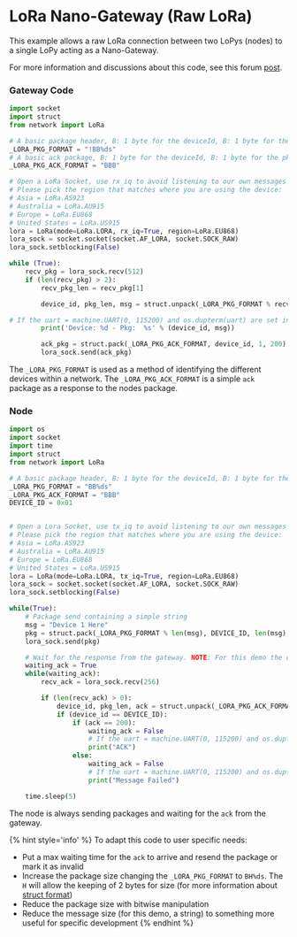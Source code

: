 # LoRa Nano-Gateway (Raw LoRa)
This example allows a raw LoRa connection between two LoPys (nodes) to a single LoPy acting as a Nano-Gateway.

For more information and discussions about this code, see this forum [post](https://forum.pycom.io/topic/236/lopy-nano-gateway).

### Gateway Code

```python
import socket
import struct
from network import LoRa

# A basic package header, B: 1 byte for the deviceId, B: 1 byte for the pkg size, %ds: Formatted string for string
_LORA_PKG_FORMAT = "!BB%ds"
# A basic ack package, B: 1 byte for the deviceId, B: 1 byte for the pkg size, B: 1 byte for the Ok (200) or error messages
_LORA_PKG_ACK_FORMAT = "BBB"

# Open a LoRa Socket, use rx_iq to avoid listening to our own messages
# Please pick the region that matches where you are using the device:
# Asia = LoRa.AS923
# Australia = LoRa.AU915
# Europe = LoRa.EU868
# United States = LoRa.US915
lora = LoRa(mode=LoRa.LORA, rx_iq=True, region=LoRa.EU868)
lora_sock = socket.socket(socket.AF_LORA, socket.SOCK_RAW)
lora_sock.setblocking(False)

while (True):
    recv_pkg = lora_sock.recv(512)
    if (len(recv_pkg) > 2):
        recv_pkg_len = recv_pkg[1]

        device_id, pkg_len, msg = struct.unpack(_LORA_PKG_FORMAT % recv_pkg_len, recv_pkg)

# If the uart = machine.UART(0, 115200) and os.dupterm(uart) are set in the boot.py this print should appear in the serial port
        print('Device: %d - Pkg:  %s' % (device_id, msg))

        ack_pkg = struct.pack(_LORA_PKG_ACK_FORMAT, device_id, 1, 200)
        lora_sock.send(ack_pkg)
```

The `_LORA_PKG_FORMAT` is used as a method of identifying the different devices within a network. The `_LORA_PKG_ACK_FORMAT` is a simple `ack` package as a response to the nodes package.

### Node

```python
import os
import socket
import time
import struct
from network import LoRa

# A basic package header, B: 1 byte for the deviceId, B: 1 byte for the pkg size
_LORA_PKG_FORMAT = "BB%ds"
_LORA_PKG_ACK_FORMAT = "BBB"
DEVICE_ID = 0x01


# Open a Lora Socket, use tx_iq to avoid listening to our own messages
# Please pick the region that matches where you are using the device:
# Asia = LoRa.AS923
# Australia = LoRa.AU915
# Europe = LoRa.EU868
# United States = LoRa.US915
lora = LoRa(mode=LoRa.LORA, tx_iq=True, region=LoRa.EU868)
lora_sock = socket.socket(socket.AF_LORA, socket.SOCK_RAW)
lora_sock.setblocking(False)

while(True):
    # Package send containing a simple string
    msg = "Device 1 Here"
    pkg = struct.pack(_LORA_PKG_FORMAT % len(msg), DEVICE_ID, len(msg), msg)
    lora_sock.send(pkg)

    # Wait for the response from the gateway. NOTE: For this demo the device does an infinite loop for while waiting the response. Introduce a max_time_waiting for you application
    waiting_ack = True
    while(waiting_ack):
        recv_ack = lora_sock.recv(256)

        if (len(recv_ack) > 0):
            device_id, pkg_len, ack = struct.unpack(_LORA_PKG_ACK_FORMAT, recv_ack)
            if (device_id == DEVICE_ID):
                if (ack == 200):
                    waiting_ack = False
                    # If the uart = machine.UART(0, 115200) and os.dupterm(uart) are set in the boot.py this print should appear in the serial port
                    print("ACK")
                else:
                    waiting_ack = False
                    # If the uart = machine.UART(0, 115200) and os.dupterm(uart) are set in the boot.py this print should appear in the serial port
                    print("Message Failed")

    time.sleep(5)
```

The node is always sending packages and waiting for the `ack` from the gateway.

{% hint style='info' %}
To adapt this code to user specific needs:

- Put a max waiting time for the `ack` to arrive and resend the package or mark it as invalid
- Increase the package size changing the `_LORA_PKG_FORMAT` to `BH%ds`. The `H` will allow the keeping of 2 bytes for size (for more information about [struct format](https://docs.python.org/2/library/struct.html#format-characters))
- Reduce the package size with bitwise manipulation
- Reduce the message size (for this demo, a string) to something more useful for specific development
{% endhint %}
